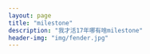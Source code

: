 ```yaml
---
layout: page
title: "milestone"
description: "我才活17年哪有啥milestone"
header-img: "img/fender.jpg"
---
```



<center>
    <p><img/timg.jpg" align="center"></p>
</center>






